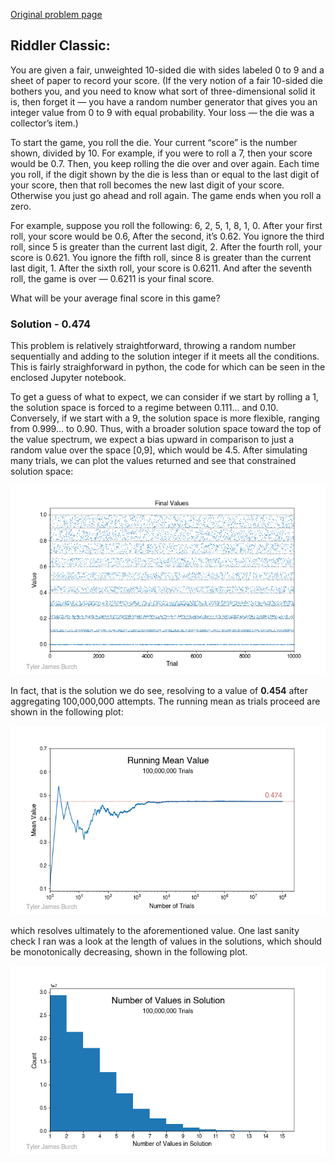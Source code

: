 [Original problem page](https://fivethirtyeight.com/features/how-low-can-you-roll/)


## Riddler Classic:

You are given a fair, unweighted 10-sided die with sides labeled 0 to 9 and a sheet of paper to record your score. (If the very notion of a fair 10-sided die bothers you, and you need to know what sort of three-dimensional solid it is, then forget it — you have a random number generator that gives you an integer value from 0 to 9 with equal probability. Your loss — the die was a collector’s item.)

To start the game, you roll the die. Your current “score” is the number shown, divided by 10. For example, if you were to roll a 7, then your score would be 0.7. Then, you keep rolling the die over and over again. Each time you roll, if the digit shown by the die is less than or equal to the last digit of your score, then that roll becomes the new last digit of your score. Otherwise you just go ahead and roll again. The game ends when you roll a zero.

For example, suppose you roll the following: 6, 2, 5, 1, 8, 1, 0. After your first roll, your score would be 0.6, After the second, it’s 0.62. You ignore the third roll, since 5 is greater than the current last digit, 2. After the fourth roll, your score is 0.621. You ignore the fifth roll, since 8 is greater than the current last digit, 1. After the sixth roll, your score is 0.6211. And after the seventh roll, the game is over — 0.6211 is your final score.

What will be your average final score in this game?

### __Solution__ - 0.474

This problem is relatively straightforward, throwing a random number sequentially and adding to the solution integer if it meets all the conditions. This is fairly straighforward in python, the code for which can be seen in the enclosed Jupyter notebook. 

To get a guess of what to expect, we can consider if we start by rolling a 1, the solution space is forced to a regime between 0.111... and 0.10. Conversely, if we start with a 9, the solution space is more flexible, ranging from 0.999... to 0.90. Thus, with a broader solution space toward the top of the value spectrum, we expect a bias upward in comparison to just a random value over the space [0,9], which would be 4.5. After simulating many trials, we can plot the values returned and see that constrained solution space:

![](values.png)

In fact, that is the solution we do see, resolving to a value of **0.454** after aggregating 100,000,000 attempts. The running mean as trials proceed are shown in the following plot:

![](running_mean.png)

which resolves ultimately to the aforementioned value. One last sanity check I ran was a look at the length of values in the solutions, which should be monotonically decreasing, shown in the following plot.

![](nValues.png)


